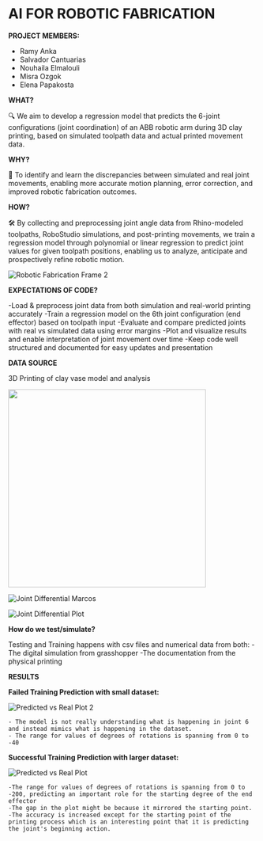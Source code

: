 # **AI FOR ROBOTIC FABRICATION**


**PROJECT MEMBERS:**

- Ramy Anka <br>
- Salvador Cantuarias <br>
- Nouhaila Elmalouli <br>
- Misra Ozgok <br>
- Elena Papakosta <br>

**WHAT?**

🔍 We aim to develop a regression model that predicts the 6-joint configurations (joint coordination) of an ABB robotic arm during 3D clay printing, based on simulated toolpath data and actual printed movement data.

**WHY?**

🎯 To identify and learn the discrepancies between simulated and real joint movements, enabling more accurate motion planning, error correction, and improved robotic fabrication outcomes.

**HOW?**

🛠️ By collecting and preprocessing joint angle data from Rhino-modeled toolpaths, RoboStudio simulations, and post-printing movements, we train a regression model through polynomial or linear regression to predict joint values for given toolpath positions, enabling us to analyze, anticipate and prospectively refine robotic motion.

![Robotic Fabrication Frame 2](https://github.com/PaintDumpster/ai_for_robotic_fabrication/blob/main/Images/ai%20for%20robotic%20fabrication%20-%20Frame%202.jpg?raw=true)


**EXPECTATIONS OF CODE?**

-Load & preprocess joint data from both simulation and real-world printing accurately
-Train a regression model on the 6th joint configuration (end effector) based on toolpath input
-Evaluate and compare predicted joints with real vs simulated data using error margins
-Plot and visualize results and enable interpretation of joint movement over time
-Keep code well structured and documented for easy updates and presentation

**DATA SOURCE**

3D Printing of clay vase model and analysis

<img src="https://github.com/PaintDumpster/ai_for_robotic_fabrication/blob/main/Images/ai%20for%20robotic%20fabrication%20-%20Frame%203.jpg?raw=true" width="400" align="center"/>

![Joint Differential Marcos](https://github.com/PaintDumpster/ai_for_robotic_fabrication/blob/main/Images/plots/joint%20differential%20marcos/combined.png?raw=true)

![Joint Differential Plot](https://github.com/PaintDumpster/ai_for_robotic_fabrication/blob/main/Images/plots/joint%20differential%20yashashvy/combined.png?raw=true)



**How do we test/simulate?**

Testing and Training happens with csv files and numerical data from both:
    -The digital simulation from grasshopper
    -The documentation from the physical printing 


**RESULTS**

**Failed Training Prediction with small dataset:**

![Predicted vs Real Plot 2](https://github.com/PaintDumpster/ai_for_robotic_fabrication/blob/main/Images/plots/predvsreal_2.png?raw=true)

    - The model is not really understanding what is happening in joint 6 and instead mimics what is happening in the dataset.
    - The range for values of degrees of rotations is spanning from 0 to -40

**Successful Training Prediction with larger dataset:**

![Predicted vs Real Plot](https://github.com/PaintDumpster/ai_for_robotic_fabrication/blob/main/Images/plots/predvsreal.png?raw=true)

    -The range for values of degrees of rotations is spanning from 0 to -200, predicting an important role for the starting degree of the end effector 
    -The gap in the plot might be because it mirrored the starting point.
    -The accuracy is increased except for the starting point of the printing process which is an interesting point that it is predicting the joint's beginning action.






